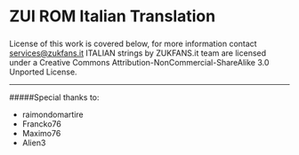 # ZUI ROM Italian Translation

#####
License of this work is covered below, for more information contact services@zukfans.it
ITALIAN strings by ZUKFANS.it team are licensed under a Creative Commons Attribution-NonCommercial-ShareAlike 3.0 Unported License.
_________________


#####Special thanks to:
- raimondomartire
- Francko76
- Maximo76
- Alien3
